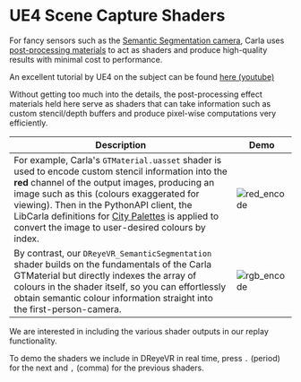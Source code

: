 # UE4 Scene Capture Shaders

For fancy sensors such as the [Semantic Segmentation camera](https://carla.readthedocs.io/en/0.9.13/ref_sensors/#semantic-segmentation-camera), Carla uses [post-processing materials](https://github.com/carla-simulator/carla/tree/master/Unreal/CarlaUE4/Plugins/Carla/Content/PostProcessingMaterials) to act as shaders and produce high-quality results with minimal cost to performance. 

An excellent tutorial by UE4 on the subject can be found [here (youtube)](https://www.youtube.com/watch?v=PiQ_JLJKi0M)

Without getting too much into the details, the post-processing effect materials held here serve as shaders that can take information such as custom stencil/depth buffers and produce pixel-wise computations very efficiently.

| Description | Demo |
| --- | --- |
| For example, Carla's `GTMaterial.uasset` shader is used to encode custom stencil information into the **red** channel of the output images, producing an image such as this (colours exaggerated for viewing). Then in the PythonAPI client, the LibCarla definitions for [City Palettes](https://github.com/carla-simulator/carla/blob/master/LibCarla/source/carla/image/CityScapesPalette.h) is applied to convert the image to user-desired colours by index. | ![red_encode](../Docs/Figures/Shaders/red_encode.jpg) |
| By contrast, our `DReyeVR_SemanticSegmentation` shader builds on the fundamentals of the Carla GTMaterial but directly indexes the array of colours in the shader itself, so you can effortlessly obtain semantic colour information straight into the first-person-camera. | ![rgb_encode](../Docs/Figures/Shaders/semantic_seg.jpg) |

We are interested in including the various shader outputs in our replay functionality. 

To demo the shaders we include in DReyeVR in real time, press `.` (period) for the next and `,` (comma) for the previous shaders. 